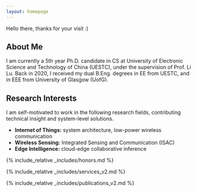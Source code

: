 ```yaml
---
layout: homepage
---
```

Hello there, thanks for your visit :)

## About Me

I am currently a 5th year Ph.D. candidate in CS at University of Electronic Science and Technology of China (UESTC), under the supervision of Prof. Li Lu. Back in 2020, I received my dual B.Eng. degrees in EE from UESTC, and in EEE from University of Glasgow (UofG).

<!-- I will be joining Harbin Institute of Technology (HIT) as an Associate Research Fellow (tenure-track) in early 2026. **Openings are available for master students @ HIT Weihai Campus, please contact qianhe@hit.edu.cn with your CV if you are interested in exploring the cutting-edge IoT systems.** -->
<!-- I'm constantly looking for prospective PhD students, expected to work on AIoT (AI+IoT) systems and applications. -->

<!--I am currently a 5th year Ph.D. candidate in the Department of Computer Science and Engineering (CSE) at the University of Electronic Science and Technology of China (UESTC), under the supervision of Prof. Li Lu. Back in 2020, I received my dual B.Eng. degrees in Electronic and Information Engineering (EIE) from UESTC and in Electronic and Electrical Engineering (EEE) from the University of Glasgow (UofG).-->

## Research Interests

I am self-motivated to work in the following research fields, contributing technical insight and system-level solutions.
- **Internet of Things:** system architecture, low-power wireless communication
- **Wireless Sensing:** Integrated Sensing and Communication (ISAC)
- **Edge Intelligence:** cloud-edge collaborative inference

<!-- ## News -->

<!-- - **[05 Dec. 2024]** The slides of Sisyphus is attached below. - check it out :) -->
<!-- - **[08 Nov. 2024]** The slides of RFBus is attached below. - check it out :) -->
<!-- - **[18 Oct. 2024]** Hello world! - this page is online :) -->

{% include_relative _includes/honors.md %}

{% include_relative _includes/services_v2.md %}

{% include_relative _includes/publications_v2.md %}

<center>
<script type="text/javascript" id="clstr_globe" src="//clustrmaps.com/globe.js?cl=ffffff&w=200&t=n&d=FmQ5kiXswnP_YZuArH8qTTl_AO9bWgSjP0wmUzPx9ys"></script>
</center>
